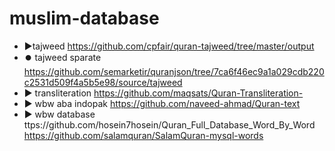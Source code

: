 # muslim-database

- ▶️tajweed https://github.com/cpfair/quran-tajweed/tree/master/output
- ⏺️ tajweed sparate https://github.com/semarketir/quranjson/tree/7ca6f46ec9a1a029cdb220c2531d509f4a5b5e98/source/tajweed
- ▶️ transliteration https://github.com/maqsats/Quran-Transliteration-
- ▶️ wbw aba indopak https://github.com/naveed-ahmad/Quran-text
- ▶️ wbw database ttps://github.com/hosein7hosein/Quran_Full_Database_Word_By_Word
https://github.com/salamquran/SalamQuran-mysql-words